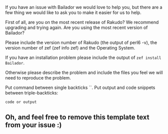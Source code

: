 If you have an issue with Bailador we would love to help you, but there are a few thing we would like to ask you to make it easier for us to help.

First of all, are you on the most recent release of Rakudo? We recommend upgrading and trying again.
Are you using the most recent version of Bailador?


Please include the version number of Rakudo (the output of perl6 -v), the version number of zef (zef info zef) and the Operating System.

If you have an installation problem please include the output of `zef install Bailador`.

Otherwise please describe the problem and include the files you feel we will need to reproduce the problem.

Put command between single backticks ``.
Put output and code snippets between triple-backticks:
```
code or output
```


Oh, and feel free to remove this template text from your issue :)
--------------------


